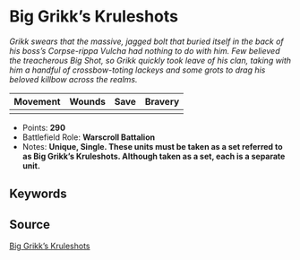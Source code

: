 # Big Grikk’s Kruleshots

_Grikk swears that the massive, jagged bolt that buried itself in the back of his boss’s Corpse-rippa Vulcha had nothing to do with him. Few believed the treacherous Big Shot, so Grikk quickly took leave of his clan, taking with him a handful of crossbow-toting lackeys and some grots to drag his beloved killbow across the realms._


| Movement | Wounds | Save | Bravery |
|:--------:|:------:|:----:|:-------:|
|  |  |  |  |

* Points: **290**
* Battlefield Role: **Warscroll Battalion**
* Notes: **Unique, Single. These units must be taken as a set referred to as Big Grikk’s Kruleshots. Although taken as a set, each is a separate unit.**

## Keywords



## Source

[Big Grikk’s Kruleshots](https://wahapedia.ru/aos3/factions/orruk-warclans/Big-Grikk-s-Kruleshots)
